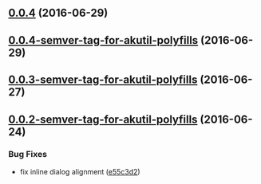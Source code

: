 <a name="0.0.4"></a>
## [0.0.4](https://aui-team-bot/https://bitbucket.org/atlassian/atlaskit-spike/compare/0.0.4-semver-tag-for-akutil-polyfills...v0.0.4) (2016-06-29)



<a name="0.0.4-semver-tag-for-akutil-polyfills"></a>
## [0.0.4-semver-tag-for-akutil-polyfills](https://aui-team-bot/https://bitbucket.org/atlassian/atlaskit-spike/compare/0.0.3-semver-tag-for-akutil-polyfills...0.0.4-semver-tag-for-akutil-polyfills) (2016-06-29)



<a name="0.0.3-semver-tag-for-akutil-polyfills"></a>
## [0.0.3-semver-tag-for-akutil-polyfills](https://aui-team-bot/https://bitbucket.org/atlassian/atlaskit-spike/compare/0.0.2-semver-tag-for-akutil-polyfills...0.0.3-semver-tag-for-akutil-polyfills) (2016-06-27)



<a name="0.0.2-semver-tag-for-akutil-polyfills"></a>
## [0.0.2-semver-tag-for-akutil-polyfills](https://aui-team-bot/https://bitbucket.org/atlassian/atlaskit-spike/compare/e55c3d2...0.0.2-semver-tag-for-akutil-polyfills) (2016-06-24)


### Bug Fixes

* fix inline dialog alignment ([e55c3d2](https://aui-team-bot/https://bitbucket.org/atlassian/atlaskit-spike/commits/e55c3d2))



